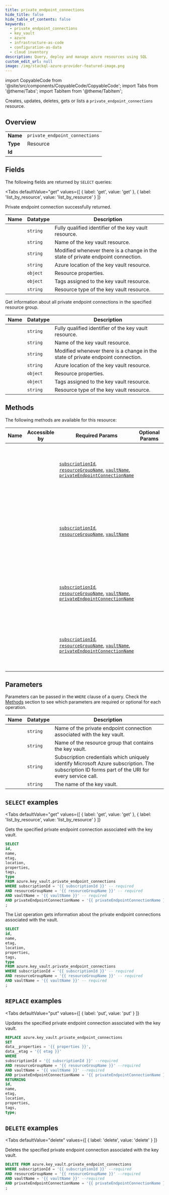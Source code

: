 ```yaml
--- 
title: private_endpoint_connections
hide_title: false
hide_table_of_contents: false
keywords:
  - private_endpoint_connections
  - key_vault
  - azure
  - infrastructure-as-code
  - configuration-as-data
  - cloud inventory
description: Query, deploy and manage azure resources using SQL
custom_edit_url: null
image: /img/stackql-azure-provider-featured-image.png
---
```


import CopyableCode from '@site/src/components/CopyableCode/CopyableCode';
import Tabs from '@theme/Tabs';
import TabItem from '@theme/TabItem';

Creates, updates, deletes, gets or lists a <code>private_endpoint_connections</code> resource.

## Overview
<table><tbody>
<tr><td><b>Name</b></td><td><code>private_endpoint_connections</code></td></tr>
<tr><td><b>Type</b></td><td>Resource</td></tr>
<tr><td><b>Id</b></td><td><CopyableCode code="azure.key_vault.private_endpoint_connections" /></td></tr>
</tbody></table>

## Fields

The following fields are returned by `SELECT` queries:

<Tabs
    defaultValue="get"
    values={[
        { label: 'get', value: 'get' },
        { label: 'list_by_resource', value: 'list_by_resource' }
    ]}
>
<TabItem value="get">

Private endpoint connection successfully returned.

<table>
<thead>
    <tr>
    <th>Name</th>
    <th>Datatype</th>
    <th>Description</th>
    </tr>
</thead>
<tbody>
<tr>
    <td><CopyableCode code="id" /></td>
    <td><code>string</code></td>
    <td>Fully qualified identifier of the key vault resource.</td>
</tr>
<tr>
    <td><CopyableCode code="name" /></td>
    <td><code>string</code></td>
    <td>Name of the key vault resource.</td>
</tr>
<tr>
    <td><CopyableCode code="etag" /></td>
    <td><code>string</code></td>
    <td>Modified whenever there is a change in the state of private endpoint connection.</td>
</tr>
<tr>
    <td><CopyableCode code="location" /></td>
    <td><code>string</code></td>
    <td>Azure location of the key vault resource.</td>
</tr>
<tr>
    <td><CopyableCode code="properties" /></td>
    <td><code>object</code></td>
    <td>Resource properties.</td>
</tr>
<tr>
    <td><CopyableCode code="tags" /></td>
    <td><code>object</code></td>
    <td>Tags assigned to the key vault resource.</td>
</tr>
<tr>
    <td><CopyableCode code="type" /></td>
    <td><code>string</code></td>
    <td>Resource type of the key vault resource.</td>
</tr>
</tbody>
</table>
</TabItem>
<TabItem value="list_by_resource">

Get information about all private endpoint connections in the specified resource group.

<table>
<thead>
    <tr>
    <th>Name</th>
    <th>Datatype</th>
    <th>Description</th>
    </tr>
</thead>
<tbody>
<tr>
    <td><CopyableCode code="id" /></td>
    <td><code>string</code></td>
    <td>Fully qualified identifier of the key vault resource.</td>
</tr>
<tr>
    <td><CopyableCode code="name" /></td>
    <td><code>string</code></td>
    <td>Name of the key vault resource.</td>
</tr>
<tr>
    <td><CopyableCode code="etag" /></td>
    <td><code>string</code></td>
    <td>Modified whenever there is a change in the state of private endpoint connection.</td>
</tr>
<tr>
    <td><CopyableCode code="location" /></td>
    <td><code>string</code></td>
    <td>Azure location of the key vault resource.</td>
</tr>
<tr>
    <td><CopyableCode code="properties" /></td>
    <td><code>object</code></td>
    <td>Resource properties.</td>
</tr>
<tr>
    <td><CopyableCode code="tags" /></td>
    <td><code>object</code></td>
    <td>Tags assigned to the key vault resource.</td>
</tr>
<tr>
    <td><CopyableCode code="type" /></td>
    <td><code>string</code></td>
    <td>Resource type of the key vault resource.</td>
</tr>
</tbody>
</table>
</TabItem>
</Tabs>

## Methods

The following methods are available for this resource:

<table>
<thead>
    <tr>
    <th>Name</th>
    <th>Accessible by</th>
    <th>Required Params</th>
    <th>Optional Params</th>
    <th>Description</th>
    </tr>
</thead>
<tbody>
<tr>
    <td><a href="#get"><CopyableCode code="get" /></a></td>
    <td><CopyableCode code="select" /></td>
    <td><a href="#parameter-subscriptionId"><code>subscriptionId</code></a>, <a href="#parameter-resourceGroupName"><code>resourceGroupName</code></a>, <a href="#parameter-vaultName"><code>vaultName</code></a>, <a href="#parameter-privateEndpointConnectionName"><code>privateEndpointConnectionName</code></a></td>
    <td></td>
    <td>Gets the specified private endpoint connection associated with the key vault.</td>
</tr>
<tr>
    <td><a href="#list_by_resource"><CopyableCode code="list_by_resource" /></a></td>
    <td><CopyableCode code="select" /></td>
    <td><a href="#parameter-subscriptionId"><code>subscriptionId</code></a>, <a href="#parameter-resourceGroupName"><code>resourceGroupName</code></a>, <a href="#parameter-vaultName"><code>vaultName</code></a></td>
    <td></td>
    <td>The List operation gets information about the private endpoint connections associated with the vault.</td>
</tr>
<tr>
    <td><a href="#put"><CopyableCode code="put" /></a></td>
    <td><CopyableCode code="replace" /></td>
    <td><a href="#parameter-subscriptionId"><code>subscriptionId</code></a>, <a href="#parameter-resourceGroupName"><code>resourceGroupName</code></a>, <a href="#parameter-vaultName"><code>vaultName</code></a>, <a href="#parameter-privateEndpointConnectionName"><code>privateEndpointConnectionName</code></a></td>
    <td></td>
    <td>Updates the specified private endpoint connection associated with the key vault.</td>
</tr>
<tr>
    <td><a href="#delete"><CopyableCode code="delete" /></a></td>
    <td><CopyableCode code="delete" /></td>
    <td><a href="#parameter-subscriptionId"><code>subscriptionId</code></a>, <a href="#parameter-resourceGroupName"><code>resourceGroupName</code></a>, <a href="#parameter-vaultName"><code>vaultName</code></a>, <a href="#parameter-privateEndpointConnectionName"><code>privateEndpointConnectionName</code></a></td>
    <td></td>
    <td>Deletes the specified private endpoint connection associated with the key vault.</td>
</tr>
</tbody>
</table>

## Parameters

Parameters can be passed in the `WHERE` clause of a query. Check the [Methods](#methods) section to see which parameters are required or optional for each operation.

<table>
<thead>
    <tr>
    <th>Name</th>
    <th>Datatype</th>
    <th>Description</th>
    </tr>
</thead>
<tbody>
<tr id="parameter-privateEndpointConnectionName">
    <td><CopyableCode code="privateEndpointConnectionName" /></td>
    <td><code>string</code></td>
    <td>Name of the private endpoint connection associated with the key vault.</td>
</tr>
<tr id="parameter-resourceGroupName">
    <td><CopyableCode code="resourceGroupName" /></td>
    <td><code>string</code></td>
    <td>Name of the resource group that contains the key vault.</td>
</tr>
<tr id="parameter-subscriptionId">
    <td><CopyableCode code="subscriptionId" /></td>
    <td><code>string</code></td>
    <td>Subscription credentials which uniquely identify Microsoft Azure subscription. The subscription ID forms part of the URI for every service call.</td>
</tr>
<tr id="parameter-vaultName">
    <td><CopyableCode code="vaultName" /></td>
    <td><code>string</code></td>
    <td>The name of the key vault.</td>
</tr>
</tbody>
</table>

## `SELECT` examples

<Tabs
    defaultValue="get"
    values={[
        { label: 'get', value: 'get' },
        { label: 'list_by_resource', value: 'list_by_resource' }
    ]}
>
<TabItem value="get">

Gets the specified private endpoint connection associated with the key vault.

```sql
SELECT
id,
name,
etag,
location,
properties,
tags,
type
FROM azure.key_vault.private_endpoint_connections
WHERE subscriptionId = '{{ subscriptionId }}' -- required
AND resourceGroupName = '{{ resourceGroupName }}' -- required
AND vaultName = '{{ vaultName }}' -- required
AND privateEndpointConnectionName = '{{ privateEndpointConnectionName }}' -- required
;
```
</TabItem>
<TabItem value="list_by_resource">

The List operation gets information about the private endpoint connections associated with the vault.

```sql
SELECT
id,
name,
etag,
location,
properties,
tags,
type
FROM azure.key_vault.private_endpoint_connections
WHERE subscriptionId = '{{ subscriptionId }}' -- required
AND resourceGroupName = '{{ resourceGroupName }}' -- required
AND vaultName = '{{ vaultName }}' -- required
;
```
</TabItem>
</Tabs>


## `REPLACE` examples

<Tabs
    defaultValue="put"
    values={[
        { label: 'put', value: 'put' }
    ]}
>
<TabItem value="put">

Updates the specified private endpoint connection associated with the key vault.

```sql
REPLACE azure.key_vault.private_endpoint_connections
SET 
data__properties = '{{ properties }}',
data__etag = '{{ etag }}'
WHERE 
subscriptionId = '{{ subscriptionId }}' --required
AND resourceGroupName = '{{ resourceGroupName }}' --required
AND vaultName = '{{ vaultName }}' --required
AND privateEndpointConnectionName = '{{ privateEndpointConnectionName }}' --required
RETURNING
id,
name,
etag,
location,
properties,
tags,
type;
```
</TabItem>
</Tabs>


## `DELETE` examples

<Tabs
    defaultValue="delete"
    values={[
        { label: 'delete', value: 'delete' }
    ]}
>
<TabItem value="delete">

Deletes the specified private endpoint connection associated with the key vault.

```sql
DELETE FROM azure.key_vault.private_endpoint_connections
WHERE subscriptionId = '{{ subscriptionId }}' --required
AND resourceGroupName = '{{ resourceGroupName }}' --required
AND vaultName = '{{ vaultName }}' --required
AND privateEndpointConnectionName = '{{ privateEndpointConnectionName }}' --required
;
```
</TabItem>
</Tabs>

